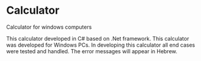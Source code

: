 # Calculator
Calculator for windows computers

This calculator developed in C# based on .Net framework.
This calculator was developed for Windows PCs. 
In developing this calculator all end cases were tested and handled. The error messages will appear in Hebrew.
